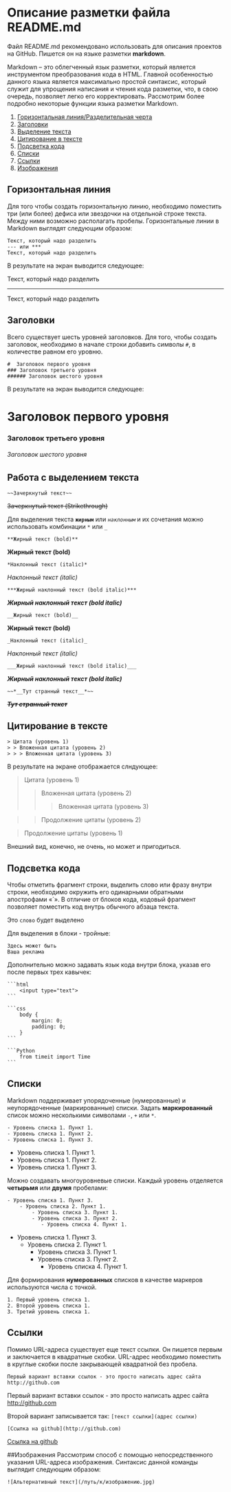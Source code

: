 # Описание разметки файла README.md
Файл README.md рекомендовано использовать для описания проектов на GitHub. Пишется он на языке разметки **markdown**. 

Markdown – это облегченный язык разметки, который является инструментом преобразования кода в HTML. Главной особенностью данного языка является максимально простой синтаксис, который служит для упрощения написания и чтения кода разметки, что, в свою очередь, позволяет легко его корректировать. 
Рассмотрим более подробно некоторые функции языка разметки Markdown.

1. [Горизонтальная линия/Разделительная черта](#Горизонтальная-линия)
2. [Заголовки](#Заголовки)
3. [Выделение текста](#Работа-с-выделением-текста)
4. [Цитирование в тексте](#Цитирование-в-тексте)
5. [Подсветка кода](#Подсветка-кода)
6. [Списки](#Списки)
7. [Ссылки](#Ссылки)
8. [Изображения](#Изображения)

    
## Горизонтальная линия
Для того чтобы создать горизонтальную линию, необходимо поместить три (или более) дефиса или звездочки на отдельной строке текста. Между ними возможно располагать пробелы. Горизонтальные линии в Markdown выглядят следующим образом:
```
Текст, который надо разделить
--- или ***
Текст, который надо разделить
```
В результате на экран выводится следующее:

Текст, который надо разделить

---------

Текст, который надо разделить

## Заголовки

Всего существует шесть уровней заголовков. Для того, чтобы создать заголовок, необходимо в начале строки добавить символы `#`, в количестве равном его уровню.
```
#  Заголовок первого уровня
### Заголовок третьего уровня
###### Заголовок шестого уровня
```
В результате на экран выводится следующее:

#  Заголовок первого уровня
### Заголовок третьего уровня
###### Заголовок шестого уровня

## Работа с выделением текста

```
~~Зачеркнутый текст~~
```
~~Зачеркнутый текст (Strikethrough)~~

Для выделения текста **`жирным`** или *`наклонным`* и их сочетания можно использовать комбинации `*` или `_`

```
**Жирный текст (bold)**
```
**Жирный текст (bold)**

```
*Наклонный текст (italic)*
```
*Наклонный текст (italic)*

```
***Жирный наклонный текст (bold italic)***
```
***Жирный наклонный текст (bold italic)***

```
__Жирный текст (bold)__
```
__Жирный текст (bold)__

```
_Наклонный текст (italic)_
```
_Наклонный текст (italic)_

```
___Жирный наклонный текст (bold italic)___
```
___Жирный наклонный текст (bold italic)___

```
~~*__Тут странный текст__*~~
```
~~*__Тут странный текст__*~~
    
## Цитирование в тексте
```
> Цитата (уровень 1)    
> > Вложенная цитата (уровень 2)    
> > > Вложенная цитата (уровень 3)    

```
В результате на экране отображается слндующее:

> Цитата (уровень 1)    
> > Вложенная цитата (уровень 2)    
> > > Вложенная цитата (уровень 3)    

> > Продолжение цитаты (уровень 2)    

> Продолжение цитаты (уровень 1)    

Внешний вид, конечно, не очень, но может и пригодиться.

## Подсветка кода

Чтобы отметить фрагмент строки, выделить слово или фразу внутри строки, необходимо окружить его одинарными обратными апострофами «`». 
В отличие от блоков кода, кодовый фрагмент позволяет поместить код внутрь обычного абзаца текста.

 Это `слово` будет выделено
 
Для выделения в блоки - тройные:
```
Здесь может быть
Ваша реклама
```

Дополнительно можно задавать язык кода внутри блока, указав его после первых трех кавычек:

    ```html
        <input type="text">
    ```

    ```css
        body {
            margin: 0;
            padding: 0;
        }
    ```

    ```Python
        from timeit import Time
    ```

## Списки
Markdown поддерживает упорядоченные (нумерованные) и неупорядоченные (маркированные) списки.
Задать **маркированный** список можно несколькими символами `-`, `+` или `*`. 
```
- Уровень списка 1. Пункт 1.
- Уровень списка 1. Пункт 2.
- Уровень списка 1. Пункт 3.
```
- Уровень списка 1. Пункт 1.
- Уровень списка 1. Пункт 2.
- Уровень списка 1. Пункт 3.

Можно создавать многоуровневые списки. Каждый уровень отделяется **четырьмя** или **двумя** пробелами:
```
- Уровень списка 1. Пункт 3.
    - Уровень списка 2. Пункт 1.
        - Уровень списка 3. Пункт 1.
        - Уровень списка 3. Пункт 2.
           - Уровень списка 4. Пункт 1.
```
- Уровень списка 1. Пункт 3.
    - Уровень списка 2. Пункт 1.
      - Уровень списка 3. Пункт 1.
      - Уровень списка 3. Пункт 2.
         - Уровень списка 4. Пункт 1.
         
Для формирования **нумерованных** списков в качестве маркеров используются числа с точкой. 
```
1. Первый уровень списка 1.
2. Второй уровень списка 1.
3. Третий уровень списка 1.
```
## Ссылки
Помимо URL-адреса существует еще текст ссылки. Он пишется первым и заключается в квадратные скобки. URL-адрес необходимо поместить в круглые скобки после закрывающей квадратной без пробела. 
```
Первый вариант вставки ссылок - это просто написать адрес сайта http://github.com
```
Первый вариант вставки ссылок - это просто написать адрес сайта http://github.com

Второй вариант записывается так: `[текст ссылки](адрес ссылки)`
```
[Ссылка на github](http://github.com)
```
[Ссылка на github](http://github.com)

##Изображения
Рассмотрим способ с помощью непосредственного указания URL-адреса изображения. Синтаксис данной команды выглядит следующим образом:

```
![Альтернативный текст](/путь/к/изображению.jpg)
```



